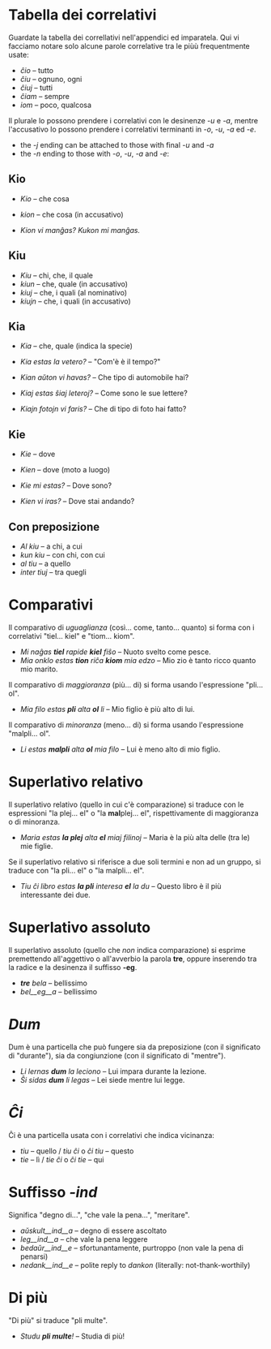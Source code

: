 # Tabella dei correlativi

Guardate la tabella dei correllativi nell'appendici ed imparatela. Qui vi facciamo notare solo alcune parole correlative tra le piùù frequentmente usate:

- *ĉio*  – tutto
- *ĉiu*  – ognuno, ogni
- *ĉiuj* – tutti
- *ĉiam* – sempre
- *iom*  – poco, qualcosa

Il plurale lo possono prendere i correlativi con le desinenze *-u* e *-a*, mentre l'accusativo lo possono prendere i correlativi terminanti in *-o*, *-u*, *-a* ed *-e*.

- the *-j* ending can be attached to those with final *-u* and *-a*
- the *-n* ending to those with *-o*, *-u*, *-a* and *-e*:

## Kio 

- *Kio* – che cosa
- *kion* – che cosa (in accusativo) 

- *Kion vi manĝas? Kukon mi manĝas.*

## Kiu
- *Kiu* – chi, che, il quale
- *kiun* – che, quale (in accusativo)
- *kiuj* – che, i quali (al nominativo)
- *kiujn* – che, i quali (in accusativo)

## Kia

- *Kia* – che, quale (indica la specie)

- *Kia estas la vetero?* – "Com'è è il tempo?"
- *Kian aŭton vi havas?* – Che tipo di automobile hai?
- *Kiaj estas ŝiaj leteroj?* – Come sono le sue lettere?
- *Kiajn fotojn vi faris?* – Che di tipo di foto hai fatto?

## Kie

- *Kie* – dove
- *Kien* – dove (moto a luogo)

- *Kie mi estas?* – Dove sono?
- *Kien vi iras?* – Dove stai andando?

## Con preposizione

- *Al kiu* – a chi, a cui
- *kun kiu* – con chi, con cui
- *al tiu* – a quello
- *inter tiuj* – tra quegli

# Comparativi

Il comparativo di *uguaglianza* (così... come, tanto... quanto) si forma con i correlativi "tiel... kiel" e "tiom... kiom".

- *Mi naĝas __tiel__ rapide __kiel__ fiŝo* – Nuoto svelto come pesce.
- *Mia onklo estas __tion__ riĉa __kiom__ mia edzo* – Mio zio è tanto ricco quanto mio marito.

Il comparativo di *maggioranza* (più... di) si forma usando l'espressione "pli... ol".

- *Mia filo estas __pli__ alta __ol__ li* – Mio figlio è più alto di lui.

Il comparativo di *minoranza* (meno... di) si forma usando l'espressione "malpli... ol".

- *Li estas __malpli__ alta __ol__ mia filo* – Lui è meno alto di mio figlio.

# Superlativo relativo

Il superlativo relativo (quello in cui c'è comparazione) si traduce con le espressioni "la plej... el" o "la **mal**plej... el", rispettivamente di maggioranza o di minoranza.

- *Maria estas __la plej__ alta __el__ miaj filinoj* – Maria è la più alta delle (tra le) mie figlie.

Se il superlativo relativo si riferisce a due soli termini e non ad un gruppo, si traduce con "la pli... el" o "la malpli... el".

- *Tiu ĉi libro estas __la pli__ interesa __el__ la du* – Questo libro è il più interessante dei due.

# Superlativo assoluto

Il superlativo assoluto (quello che *non* indica comparazione) si esprime premettendo all'aggettivo o all'avverbio la parola **tre**, oppure inserendo tra la radice e la desinenza il suffisso **-eg**.

- *__tre__ bela* – bellissimo
- *bel__eg__a*  – bellissimo

# *Dum* 

Dum è una particella che può fungere sia da preposizione (con il significato di "durante"), sia da congiunzione (con il significato di "mentre").

- *Li lernas __dum__ la leciono* – Lui impara durante la lezione.
- *Ŝi sidas __dum__ li legas*    – Lei siede mentre lui legge.

# *Ĉi*

Ĉi è una particella usata con i correlativi che indica vicinanza:

- *tiu* – quello / *tiu ĉi* o *ĉi tiu* – questo
- *tie* – lì     / *tie ĉi* o *ĉi tie* – qui

# Suffisso *-ind*

Significa "degno di...", "che vale la pena...", "meritare".

- *aŭskult__ind__a* – degno di essere ascoltato
- *leg__ind__a*     – che vale la pena leggere
- *bedaŭr__ind__e*  – sfortunantamente, purtroppo (non vale la pena di penarsi)
- *nedank__ind__e*  – polite reply to *dankon* (literally: not-thank-worthily)

# Di più

"Di più" si traduce "pli multe".

- *Studu __pli multe__!* – Studia di più!
 
